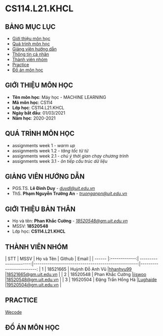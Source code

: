 # CS114.L21.KHCL
## BẢNG MỤC LỤC
* [Giới thiệu môn học](#gioithieumonhoc)
* [Quá trình môn học](#quatrinh)
* [Giảng viên hướng dẫn](#giangvien)
* [Thông tin cá nhân](#thongtincanhan)
* [Thành viên nhóm](#thanhvien)
* [Practice](#luyentap)
* [Đồ án môn học](#doan)
## GIỚI THIỆU MÔN HỌC
<a name="gioithieumonhoc"></a>
* **Tên môn học**: Máy học - MACHINE LEARNING
* **Mã môn học**: CS114
* **Lớp học**: CS114.L21.KHCL
* **Ngày bắt đầu**: 01/03/2021
* **Năm học**: 2020-2021
## QUÁ TRÌNH MÔN HỌC
<a name ="quatrinh"></a>

* assignments week 1 - *warm up*             
* assignments week 1.2 - *tăng tốc từ từ*               
* assignments week 2.1 - *chú ý thời gian chạy chương trình*           
* assignments week 3.1 - *ôn tiếp cấu trúc dữ liệu*            
 
## GIẢNG VIÊN HƯỚNG DẪN
<a name="giangvien"></a>
* PGS.TS. **Lê Đình Duy** - *duydl@uit.edu.vn*
* ThS. **Phạm Nguyễn Trường An** - *truonganpn@uit.edu.vn*
## GIỚI THIỆU BẢN THÂN
<a name="thongtincanhan"></a>
* Họ và tên: **Phan Khắc Cường** - *18520548@gm.uit.edu.vn*
* MSSV: **18520548**
* Lớp học: **CS114.L21.KHCL**
## THÀNH VIÊN NHÓM
<a name="thanhvien"></a>
| STT    | MSSV          | Họ và Tên              | Github                                               | Email                   |
| ------ |:-------------:| ----------------------:|-----------------------------------------------------:|-------------------------:
| 1      | 18521665      | Huỳnh Đỗ Anh Vũ        |[hhanhvu99](https://github.com/hhanhvu99)             |18521665@gm.uit.edu.vn   |
| 2      | 18520548      | Phan Khắc Cường        |[jiswoo](https://github.com/jiswoo)                   |18520548@gm.uit.edu.vn   |
| 3      | 19520504      | Đặng Trần Hồng Hà      |[Lughaide](https://github.com/Lughaide)               |19520504@gm.uit.edu.vn   |

## PRACTICE
<a name="luyentap"></a>
[Wecode](https://khmt.uit.edu.vn/wecode/cs114x/assignments)

## ĐỒ ÁN MÔN HỌC
<a name="doan"></a>


